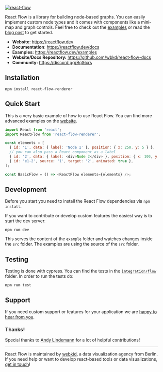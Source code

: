 [![react-flow](https://user-images.githubusercontent.com/2857535/95224198-b2540000-07fa-11eb-832d-361d72d60345.jpg)](https://reactflow.dev)

React Flow is a library for building node-based graphs. You can easily implement custom node types and it comes with components like a mini-map and graph controls. Feel free to check out the [examples](https://reactflow.dev/) or read the [blog post](https://webkid.io/blog/react-flow-node-based-graph-library/) to get started.

- **Website:** https://reactflow.dev
- **Documentation:** https://reactflow.dev/docs
- **Examples:** https://reactflow.dev/examples
- **Website/Docs Repository:** https://github.com/wbkd/react-flow-docs
- **Community:** https://discord.gg/Bqt6xrs


## Installation

```
npm install react-flow-renderer
```

## Quick Start

This is a very basic example of how to use React Flow. You can find more advanced examples on the [website](https://reactflow.dev/examples).

```javascript
import React from 'react';
import ReactFlow from 'react-flow-renderer';

const elements = [
  { id: '1', data: { label: 'Node 1' }, position: { x: 250, y: 5 } },
  // you can also pass a React component as a label
  { id: '2', data: { label: <div>Node 2</div> }, position: { x: 100, y: 100 } },
  { id: 'e1-2', source: '1', target: '2', animated: true },
];

const BasicFlow = () => <ReactFlow elements={elements} />;
```

## Development

Before you start you need to install the React Flow dependencies via `npm install`.

If you want to contribute or develop custom features the easiest way is to start the dev server:

```
npm run dev
```

This serves the content of the `example` folder and watches changes inside the `src` folder. The examples are using the source of the `src` folder.

## Testing

Testing is done with cypress. You can find the tests in the [`integration/flow`](/cypress/integration/flow) folder. In order to run the tests do:

```
npm run test
```

## Support

If you need custom support or features for your application we are [happy to hear from you](https://webkid.io/contact).

### Thanks!

Special thanks to [Andy Lindemann](https://github.com/AndyLnd) for a lot of helpful contributions!

---

React Flow is maintained by [webkid](https://webkid.io), a data visualization agency from Berlin. If you need help or want to develop react-based tools or data visualizations, [get in touch](https://webkid.io/contact)!
